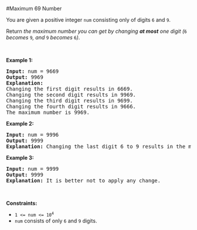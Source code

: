#Maximum 69 Number
<p>You are given a positive integer <code>num</code> consisting only of digits <code>6</code> and <code>9</code>.</p>
<p>Return <em>the maximum number you can get by changing <strong>at most</strong> one digit (</em><code>6</code><em> becomes </em><code>9</code><em>, and </em><code>9</code><em> becomes </em><code>6</code><em>)</em>.</p>
<p> </p>
<p><strong class="example">Example 1:</strong></p>
<pre><strong>Input:</strong> num = 9669
<strong>Output:</strong> 9969
<strong>Explanation:</strong> 
Changing the first digit results in 6669.
Changing the second digit results in 9969.
Changing the third digit results in 9699.
Changing the fourth digit results in 9666.
The maximum number is 9969.
</pre>
<p><strong class="example">Example 2:</strong></p>
<pre><strong>Input:</strong> num = 9996
<strong>Output:</strong> 9999
<strong>Explanation:</strong> Changing the last digit 6 to 9 results in the maximum number.
</pre>
<p><strong class="example">Example 3:</strong></p>
<pre><strong>Input:</strong> num = 9999
<strong>Output:</strong> 9999
<strong>Explanation:</strong> It is better not to apply any change.
</pre>
<p> </p>
<p><strong>Constraints:</strong></p>
<ul>
<li><code>1 &lt;= num &lt;= 10<sup>4</sup></code></li>
<li><code>num</code> consists of only <code>6</code> and <code>9</code> digits.</li>
</ul>
